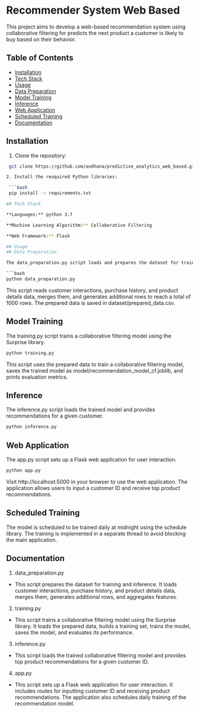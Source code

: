 # Recommender System Web Based

This project aims to develop a web-based recommendation system using collaborative filtering for predicts the next product a customer is likely to buy based on their behavior.

## Table of Contents

- [Installation](#installation)
- [Tech Stack](#tech-stack)
- [Usage](#usage)
- [Data Preparation](#data-preparation)
- [Model Training](#model-training)
- [Inference](#inference)
- [Web Application](#web-application)
- [Scheduled Training](#scheduled-training)
- [Documentation](#Documentation)
  
## Installation

1. Clone the repository:

  ```bash
   git clone https://github.com/andhana/predictive_analytics_web_based.git

2. Install the reuquired Python libraries:

   ```bash
   pip install -r requirements.txt

## Tech Stack

**Languages:** python 3.7

**Machine Learning Algorithm:** Collaborative Filtering

**Web Framework:** Flask

## Usage
## Data Preparation

The data_preparation.py script loads and prepares the dataset for training and inference.

  ```bash
  python data_preparation.py
  ```
This script reads customer interactions, purchase history, and product details data, merges them, and generates additional rows to reach a total of 1000 rows. The prepared data is saved in dataset/prepared_data.csv.

## Model Training

The training.py script trains a collaborative filtering model using the Surprise library.

  ```bash
  python training.py
  ```
This script uses the prepared data to train a collaborative filtering model, saves the trained model as model/recommendation_model_cf.joblib, and prints evaluation metrics.
## Inference

The inference.py script loads the trained model and provides recommendations for a given customer.

  ```bash
  python inference.py
  ```

## Web Application

The app.py script sets up a Flask web application for user interaction.

  ```bash
  python app.py
  ```
Visit http://localhost:5000 in your browser to use the web application. The application allows users to input a customer ID and receive top product recommendations.

## Scheduled Training

The model is scheduled to be trained daily at midnight using the schedule library. The training is implemented in a separate thread to avoid blocking the main application.

## Documentation

1. data_preparation.py

- This script prepares the dataset for training and inference. It loads customer interactions, purchase history, and product details data, merges them, generates additional rows, and aggregates features.

2. training.py

- This script trains a collaborative filtering model using the Surprise library. It loads the prepared data, builds a training set, trains the model, saves the model, and evaluates its performance.

3. inference.py

- This script loads the trained collaborative filtering model and provides top product recommendations for a given customer ID.

4. app.py

- This script sets up a Flask web application for user interaction. It includes routes for inputting customer ID and receiving product recommendations. The application also schedules daily training of the recommendation model.
